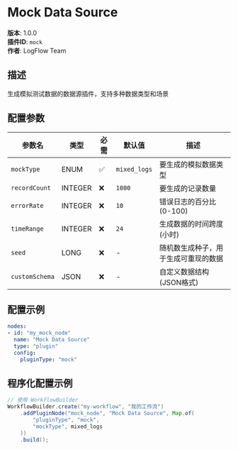 # Mock Data Source

**版本**: 1.0.0  
**插件ID**: `mock`  
**作者**: LogFlow Team  

## 描述

生成模拟测试数据的数据源插件，支持多种数据类型和场景

## 配置参数

| 参数名 | 类型 | 必需 | 默认值 | 描述 |
|--------|------|------|--------|------|
| `mockType` | ENUM | ✅ | `mixed_logs` | 要生成的模拟数据类型 |
| `recordCount` | INTEGER | ❌ | `1000` | 要生成的记录数量 |
| `errorRate` | INTEGER | ❌ | `10` | 错误日志的百分比(0-100) |
| `timeRange` | INTEGER | ❌ | `24` | 生成数据的时间跨度(小时) |
| `seed` | LONG | ❌ | - | 随机数生成种子，用于生成可重现的数据 |
| `customSchema` | JSON | ❌ | - | 自定义数据结构(JSON格式) |

## 配置示例

```yaml
nodes:
- id: "my_mock_node"
  name: "Mock Data Source"
  type: "plugin"
  config:
    pluginType: "mock"
```

## 程序化配置示例

```java
// 使用 WorkflowBuilder
WorkflowBuilder.create("my-workflow", "我的工作流")
    .addPluginNode("mock_node", "Mock Data Source", Map.of(
        "pluginType", "mock",
        "mockType", mixed_logs
    ))
    .build();
```

